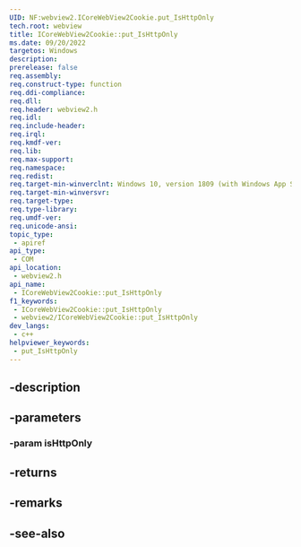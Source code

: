 ```yaml
---
UID: NF:webview2.ICoreWebView2Cookie.put_IsHttpOnly
tech.root: webview
title: ICoreWebView2Cookie::put_IsHttpOnly
ms.date: 09/20/2022
targetos: Windows
description: 
prerelease: false
req.assembly: 
req.construct-type: function
req.ddi-compliance: 
req.dll: 
req.header: webview2.h
req.idl: 
req.include-header: 
req.irql: 
req.kmdf-ver: 
req.lib: 
req.max-support: 
req.namespace: 
req.redist: 
req.target-min-winverclnt: Windows 10, version 1809 (with Windows App SDK 1.1 or later)
req.target-min-winversvr: 
req.target-type: 
req.type-library: 
req.umdf-ver: 
req.unicode-ansi: 
topic_type:
 - apiref
api_type:
 - COM
api_location:
 - webview2.h
api_name:
 - ICoreWebView2Cookie::put_IsHttpOnly
f1_keywords:
 - ICoreWebView2Cookie::put_IsHttpOnly
 - webview2/ICoreWebView2Cookie::put_IsHttpOnly
dev_langs:
 - c++
helpviewer_keywords:
 - put_IsHttpOnly
---
```


## -description

## -parameters

### -param isHttpOnly

## -returns

## -remarks

## -see-also

